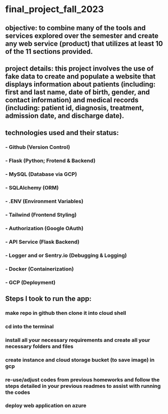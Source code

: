 # final_project_fall_2023


## objective: to combine many of the tools and services explored over the semester and create any web service (product) that utilizes at least 10 of the 11 sections provided. 



## project details: this project involves the use of fake data to create and populate a website that displays information about patients (including: first and last name, date of birth, gender, and contact information) and medical records (including: patient id, diagnosis, treatment, admission date, and discharge date).



## technologies used and their status:

### - Github (Version Control)
### - Flask (Python; Frotend & Backend) 
### - MySQL (Database via GCP)
### - SQLAlchemy (ORM) 
### - .ENV (Environment Variables) 
### - Tailwind (Frontend Styling)
### - Authorization (Google OAuth) 
### - API Service (Flask Backend) 
### - Logger and or Sentry.io (Debugging & Logging) 
### - Docker (Containerization) 
### - GCP (Deployment)

## Steps I took to run the app:

### make repo in github then clone it into cloud shell

### cd into the terminal

### install all your necessary requirements and create all your necessary folders and files

### create instance and cloud storage bucket (to save image) in gcp

### re-use/adjust codes from previous homeworks and follow the steps detailed in your previous readmes to assist with running the codes

### deploy web application on azure
